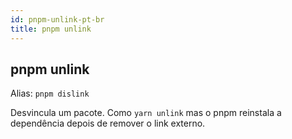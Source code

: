```yaml
---
id: pnpm-unlink-pt-br
title: pnpm unlink
---
```


## pnpm unlink

Alias: `pnpm dislink`

Desvincula um pacote. Como `yarn unlink` mas o pnpm reinstala a dependência
depois de remover o link externo.

